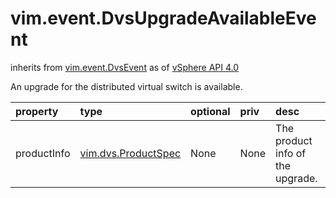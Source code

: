 vim.event.DvsUpgradeAvailableEvent
==================================
inherits from [vim.event.DvsEvent](docs/vim.event.DvsEvent.md)
as of [vSphere API 4.0](vim.version.md#vim.version.version5)


An upgrade for the distributed virtual switch is available.

| property | type | optional | priv | desc |
|:---------|:-----|:---------|:-----|:-----|
| productInfo | [vim.dvs.ProductSpec](vim.dvs.ProductSpec.md "vim.dvs.ProductSpec") | None | None | The product info of the upgrade. |


